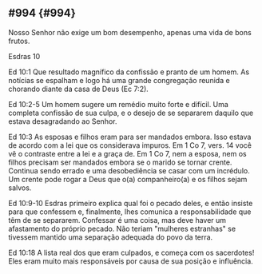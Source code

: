 ## #994 {#994}

Nosso Senhor não exige um bom desempenho, apenas uma vida de bons frutos.

Esdras 10

Ed 10:1 Que resultado magnífico da confissão e pranto de um homem. As notícias se espalham e logo há uma grande congregação reunida e chorando diante da casa de Deus (Ec 7:2).

Ed 10:2-5 Um homem sugere um remédio muito forte e difícil. Uma completa confissão de sua culpa, e o desejo de se separarem daquilo que estava desagradando ao Senhor.

Ed 10:3 As esposas e filhos eram para ser mandados embora. Isso estava de acordo com a lei que os considerava impuros. Em 1 Co 7, vers. 14 você vê o contraste entre a lei e a graça de. Em 1 Co 7, nem a esposa, nem os filhos precisam ser mandados embora se o marido se tornar crente. Continua sendo errado e uma desobediência se casar com um incrédulo. Um crente pode rogar a Deus que o(a) companheiro(a) e os filhos sejam salvos.

Ed 10:9-10 Esdras primeiro explica qual foi o pecado deles, e então insiste para que confessem e, finalmente, lhes comunica a responsabilidade que têm de se separarem. Confessar é uma coisa, mas deve haver um afastamento do próprio pecado. Não teriam &quot;mulheres estranhas&quot; se tivessem mantido uma separação adequada do povo da terra.

Ed 10:18 A lista real dos que eram culpados, e começa com os sacerdotes! Eles eram muito mais responsáveis por causa de sua posição e influência.